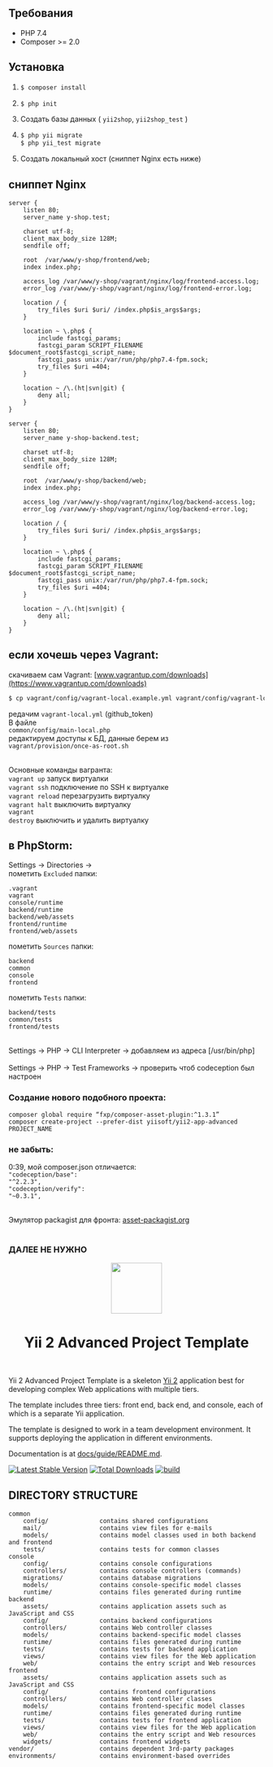 ## Требования

- PHP 7.4
- Composer >= 2.0

## Установка

1. ```sh
   $ composer install
   ```

2. ```sh
   $ php init
   ```

3. Создать базы данных ( <code>yii2shop</code>, <code>yii2shop_test</code> )

4. ```sh
   $ php yii migrate
   $ php yii_test migrate
   ```

5. Создать локальный хост (сниппет Nginx есть ниже)

## сниппет Nginx

    server {
        listen 80;
        server_name y-shop.test;
      
        charset utf-8;
        client_max_body_size 128M;
        sendfile off;
      
        root  /var/www/y-shop/frontend/web;
        index index.php;
      
        access_log /var/www/y-shop/vagrant/nginx/log/frontend-access.log;
        error_log /var/www/y-shop/vagrant/nginx/log/frontend-error.log;
      
        location / {
            try_files $uri $uri/ /index.php$is_args$args;
        }
      
        location ~ \.php$ {
            include fastcgi_params;
            fastcgi_param SCRIPT_FILENAME $document_root$fastcgi_script_name;
            fastcgi_pass unix:/var/run/php/php7.4-fpm.sock;
            try_files $uri =404;
        }
      
        location ~ /\.(ht|svn|git) {
            deny all;
        }
    }

    server {
        listen 80;
        server_name y-shop-backend.test;
      
        charset utf-8;
        client_max_body_size 128M;
        sendfile off;
      
        root  /var/www/y-shop/backend/web;
        index index.php;
      
        access_log /var/www/y-shop/vagrant/nginx/log/backend-access.log;
        error_log /var/www/y-shop/vagrant/nginx/log/backend-error.log;
      
        location / {
            try_files $uri $uri/ /index.php$is_args$args;
        }
      
        location ~ \.php$ {
            include fastcgi_params;
            fastcgi_param SCRIPT_FILENAME $document_root$fastcgi_script_name;
            fastcgi_pass unix:/var/run/php/php7.4-fpm.sock;
            try_files $uri =404;
        }
      
        location ~ /\.(ht|svn|git) {
            deny all;
        }
    }

## если хочешь через Vagrant:

скачиваем сам Vagrant: [www.vagrantup.com/downloads](https://www.vagrantup.com/downloads) <br>
```sh
$ cp vagrant/config/vagrant-local.example.yml vagrant/config/vagrant-local.yml
```
редачим <code>vagrant-local.yml</code> (github_token)<br>
В файле<br>
<code>common/config/main-local.php</code><br>
редактируем доступы к БД, данные берем из<br>
<code>vagrant/provision/once-as-root.sh</code> <br><br>

Основные команды вагранта:<br>
<code>vagrant up</code> запуск виртуалки<br>
<code>vagrant ssh</code> подключение по SSH к виртуалке<br>
<code>vagrant reload</code> перезагрузить виртуалку<br>
<code>vagrant halt</code> выключить виртуалку<br>
<code>vagrant destroy</code> выключить и удалить виртуалку

## в PhpStorm:
Settings -> Directories -><br>
пометить <code>Excluded</code> папки:

    .vagrant
    vagrant
    console/runtime
    backend/runtime
    backend/web/assets
    frontend/runtime
    frontend/web/assets

пометить <code>Sources</code> папки:

    backend
    common
    console
    frontend

пометить <code>Tests</code> папки:

    backend/tests
    common/tests
    frontend/tests

<br>
Settings -> PHP -> CLI Interpreter -> добавляем из адреса [/usr/bin/php]<br><br>
Settings -> PHP -> Test Frameworks -> проверить чтоб codeception был настроен

### Создание нового подобного проекта:

    composer global require “fxp/composer-asset-plugin:^1.3.1”
    composer create-project --prefer-dist yiisoft/yii2-app-advanced PROJECT_NAME

### не забыть:
0:39, мой composer.json отличается:<br>
<code>"codeception/base": "^2.2.3",</code><br>
<code>"codeception/verify": "~0.3.1",</code><br><br>
 
Эмулятор packagist для фронта: [asset-packagist.org](https://asset-packagist.org/)
<br><br>


### ДАЛЕЕ НЕ НУЖНО

<p align="center">
    <a href="https://github.com/yiisoft" target="_blank">
        <img src="https://avatars0.githubusercontent.com/u/993323" height="100px">
    </a>
    <h1 align="center">Yii 2 Advanced Project Template</h1>
    <br>
</p>

Yii 2 Advanced Project Template is a skeleton [Yii 2](http://www.yiiframework.com/) application best for
developing complex Web applications with multiple tiers.

The template includes three tiers: front end, back end, and console, each of which
is a separate Yii application.

The template is designed to work in a team development environment. It supports
deploying the application in different environments.

Documentation is at [docs/guide/README.md](docs/guide/README.md).

[![Latest Stable Version](https://img.shields.io/packagist/v/yiisoft/yii2-app-advanced.svg)](https://packagist.org/packages/yiisoft/yii2-app-advanced)
[![Total Downloads](https://img.shields.io/packagist/dt/yiisoft/yii2-app-advanced.svg)](https://packagist.org/packages/yiisoft/yii2-app-advanced)
[![build](https://github.com/yiisoft/yii2-app-advanced/workflows/build/badge.svg)](https://github.com/yiisoft/yii2-app-advanced/actions?query=workflow%3Abuild)

DIRECTORY STRUCTURE
-------------------

```
common
    config/              contains shared configurations
    mail/                contains view files for e-mails
    models/              contains model classes used in both backend and frontend
    tests/               contains tests for common classes    
console
    config/              contains console configurations
    controllers/         contains console controllers (commands)
    migrations/          contains database migrations
    models/              contains console-specific model classes
    runtime/             contains files generated during runtime
backend
    assets/              contains application assets such as JavaScript and CSS
    config/              contains backend configurations
    controllers/         contains Web controller classes
    models/              contains backend-specific model classes
    runtime/             contains files generated during runtime
    tests/               contains tests for backend application    
    views/               contains view files for the Web application
    web/                 contains the entry script and Web resources
frontend
    assets/              contains application assets such as JavaScript and CSS
    config/              contains frontend configurations
    controllers/         contains Web controller classes
    models/              contains frontend-specific model classes
    runtime/             contains files generated during runtime
    tests/               contains tests for frontend application
    views/               contains view files for the Web application
    web/                 contains the entry script and Web resources
    widgets/             contains frontend widgets
vendor/                  contains dependent 3rd-party packages
environments/            contains environment-based overrides
```
